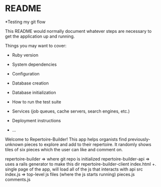 # README

*Testing my git flow

This README would normally document whatever steps are necessary to get the
application up and running.

Things you may want to cover:

* Ruby version

* System dependencies

* Configuration

* Database creation

* Database initialization

* How to run the test suite

* Services (job queues, cache servers, search engines, etc.)

* Deployment instructions

* ...

Welcome to Repertoire-Builder! This app helps organists find previously-unknown pieces to explore and add to their repertoire. It randomly shows tiles of six pieces which the user can like and comment on. 

repertoire-builder => where git repo is initialized
repertoire-builder-api => uses a rails generator to make this dir
repertoire-builder-client
    index.html +. single page of the app, will load all of the js that interacts with api
    src
        index.js => top-level js files (where the js starts running)
            pieces.js
            comments.js

